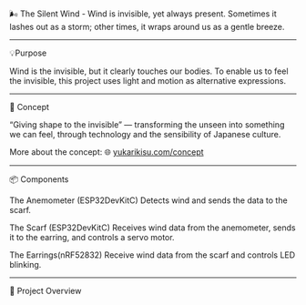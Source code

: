 🌬 The Silent Wind - Wind is invisible, yet always present. Sometimes it lashes out as a storm; other times, it wraps around us as a gentle breeze.

---
💡Purpose

Wind is the invisible, but it clearly touches our bodies. To enable us to feel the invisible, this project uses light and motion as alternative expressions.

---

🎨 Concept

“Giving shape to the invisible” — transforming the unseen into something we can feel, through technology and the sensibility of Japanese culture.

More about the concept: 🌐 [yukarikisu.com/concept](https://yukarikisu.com/en/concept.html)

---

📦 Components

The Anemometer (ESP32DevKitC)
Detects wind and sends the data to the scarf.

The Scarf (ESP32DevKitC)
Receives wind data from the anemometer, sends it to the earring, and controls a servo motor.

The Earrings(nRF52832)
Receive wind data from the scarf and controls LED blinking.

---

🚀 Project Overview
